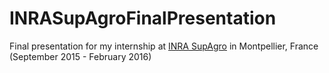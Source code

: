 # INRASupAgroFinalPresentation

Final presentation for my internship at [INRA SupAgro](http://www.supagro.inra.fr/) in Montpellier, France (September 2015 - February 2016)
